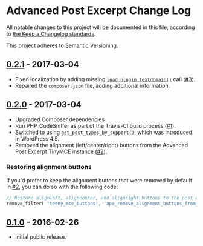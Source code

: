 # Advanced Post Excerpt Change Log

All notable changes to this project will be documented in this file, according to [the Keep a Changelog standards](http://keepachangelog.com/).

This project adheres to [Semantic Versioning](http://semver.org/).


## [0.2.1] - 2017-03-04

* Fixed localization by adding missing [`load_plugin_textdomain()`](https://developer.wordpress.org/reference/functions/load_plugin_textdomain/) call ([#3]).
* Repaired the `composer.json` file, adding additional information.


## [0.2.0] - 2017-03-04

* Upgraded Composer dependencies
* Run PHP_CodeSniffer as part of the Travis-CI build process ([#1]).
* Switched to using [`get_post_types_by_support()`](https://developer.wordpress.org/reference/functions/get_post_types_by_support/), which was introduced in WordPress 4.5.
* Removed the alignment (left/center/right) buttons from the Advanced Post Excerpt TinyMCE instance ([#2]).

### Restoring alignment buttons

If you'd prefer to keep the alignment buttons that were removed by default in [#2], you can do so with the following code:

```php
// Restore alignleft, aligncenter, and alignright buttons to the post excerpt editor.
remove_filter( 'teeny_mce_buttons', 'ape_remove_alignment_buttons_from_excerpt', 10, 2 );
```


## [0.1.0] - 2016-02-26

* Initial public release.


[Unreleased]: https://github.com/stevegrunwell/advanced-post-excerpt/compare/master...develop
[0.2.1]: https://github.com/stevegrunwell/advanced-post-excerpt/releases/tag/v0.2.1
[0.2.0]: https://github.com/stevegrunwell/advanced-post-excerpt/releases/tag/v0.2.0
[0.1.0]: https://github.com/stevegrunwell/advanced-post-excerpt/releases/tag/v0.1.0
[#1]: https://github.com/stevegrunwell/advanced-post-excerpt/issues/1
[#2]: https://github.com/stevegrunwell/advanced-post-excerpt/issues/2
[#3]: https://github.com/stevegrunwell/advanced-post-excerpt/issues/3
